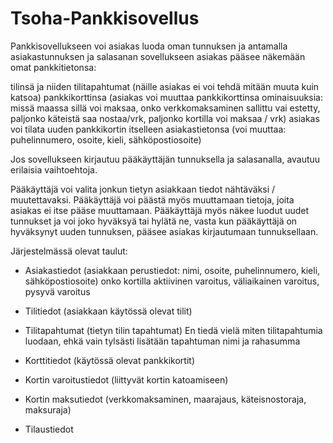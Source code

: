 # Tsoha-Pankkisovellus

Pankkisovellukseen voi asiakas luoda oman tunnuksen ja antamalla asiakastunnuksen ja salasanan sovellukseen asiakas pääsee näkemään omat pankkitietonsa:

tilinsä ja niiden tilitapahtumat (näille asiakas ei voi tehdä mitään muuta kuin katsoa)
pankkikorttinsa (asiakas voi muuttaa pankkikorttinsa ominaisuuksia: missä maassa sillä voi maksaa, onko verkkomaksaminen sallittu vai estetty, paljonko käteistä saa nostaa/vrk, paljonko kortilla voi maksaa / vrk)
asiakas voi tilata uuden pankkikortin itselleen
asiakastietonsa (voi muuttaa: puhelinnumero, osoite, kieli, sähköpostiosoite)
 

Jos sovellukseen kirjautuu pääkäyttäjän tunnuksella ja salasanalla, avautuu erilaisia vaihtoehtoja.

Pääkäyttäjä voi valita jonkun tietyn asiakkaan tiedot nähtäväksi / muutettavaksi. Pääkäyttäjä voi päästä myös muuttamaan tietoja, joita asiakas ei itse pääse muuttamaan. Pääkäyttäjä myös näkee luodut uudet tunnukset ja voi joko hyväksyä tai hylätä ne, vasta kun pääkäyttäjä on hyväksynyt uuden tunnuksen, pääsee asiakas kirjautumaan tunnuksellaan.

 

Järjestelmässä olevat taulut:

- Asiakastiedot (asiakkaan perustiedot: nimi, osoite, puhelinnumero, kieli, sähköpostiosoite)
onko kortilla aktiivinen varoitus, väliaikainen varoitus, pysyvä varoitus
- Tilitiedot (asiakkaan käytössä olevat tilit)

- Tilitapahtumat (tietyn tilin tapahtumat) En tiedä vielä miten tilitapahtumia luodaan, ehkä vain tylsästi lisätään tapahtuman nimi ja rahasumma

- Korttitiedot (käytössä olevat pankkikortit)

- Kortin varoitustiedot (liittyvät kortin katoamiseen)

- Kortin maksutiedot (verkkomaksaminen, maarajaus, käteisnostoraja, maksuraja)

- Tilaustiedot
